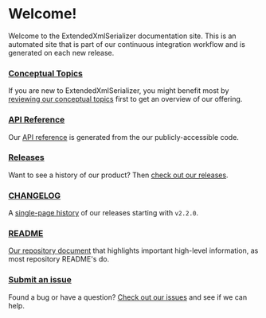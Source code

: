 # Welcome!

Welcome to the ExtendedXmlSerializer documentation site.  This is an automated site that is part of our continuous integration workflow and is generated on each new release.

### [Conceptual Topics](conceptual/)

If you are new to ExtendedXmlSerializer, you might benefit most by [reviewing our conceptual topics](/conceptual/) first to get an overview of our offering.

### [API Reference](reference/)

Our [API reference](/reference/) is generated from the our publicly-accessible code.

### [Releases](https://github.com/ExtendedXmlSerializer/home/releases)

Want to see a history of our product?  Then [check out our releases](https://github.com/ExtendedXmlSerializer/home/releases).

### [CHANGELOG](https://github.com/ExtendedXmlSerializer/home/blob/master/CHANGELOG.md)

A [single-page history](https://github.com/ExtendedXmlSerializer/home/blob/master/CHANGELOG.md) of our releases starting with `v2.2.0`.

### [README](https://github.com/ExtendedXmlSerializer/home/blob/master/README.md)

[Our repository document](https://github.com/ExtendedXmlSerializer/home/blob/master/README.md) that highlights important high-level information, as most repository README's do.

### [Submit an issue](https://github.com/ExtendedXmlSerializer/home/issues?q=is%3Aissue+is%3Aopen+sort%3Aupdated-desc)

Found a bug or have a question?  [Check out our issues](https://github.com/ExtendedXmlSerializer/home/issues?q=is%3Aissue+is%3Aopen+sort%3Aupdated-desc) and see if we can help.